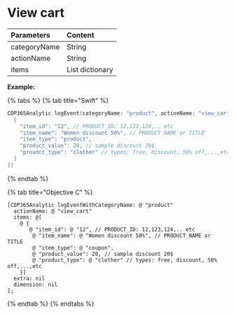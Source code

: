 # View cart

| **Parameters** | **Content** |
| :--- | :--- |
| categoryName | String |
| actionName | String |
| items | List dictionary |

**Example:**

{% tabs %}
{% tab title="Swift" %}
```swift
CDP365Analytic.logEvent(categoryName: "product", actionName: "view_cart", items: [
  [
    "item_id": "12", // PRODUCT_ID: 12,123,124,.. etc
    "item_name": "Women discount 50%", // PRODUCT_NAME or TITLE
    "item_type": "product",
    "product_value": 20, // sample discount 20$
    "proudct_type": "clother" // types: free, discount, 50% off,...,etc
  ]
])
```
{% endtab %}

{% tab title="Objective C" %}
```
[CDP365Analytic logEventWithCategoryName: @ "product"
  actionName: @ "view_cart"
  items: @[
    @ {
       @ "item_id": @ "12", // PRODUCT_ID: 12,123,124,.. etc
        @ "item_name": @ "Women discount 50%", // PRODUCT_NAME or TITLE
        @ "item_type": @ "coupon",
        @ "product_value": 20, // sample discount 20$
        @ "product_type": @ "clother" // types: free, discount, 50% off,...,etc
    }]
  extra: nil
  dimension: nil
];
```
{% endtab %}
{% endtabs %}

